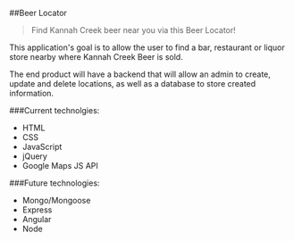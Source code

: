 ##Beer Locator

>Find Kannah Creek beer near you via this Beer Locator!

This application's goal is to allow the user to find a bar, restaurant or liquor store nearby where Kannah Creek Beer is sold.

The end product will have a backend that will allow an admin to create, update and delete locations, as well as a database to store created information.

###Current technolgies:

* HTML
* CSS
* JavaScript
* jQuery
* Google Maps JS API

###Future technologies:

* Mongo/Mongoose
* Express
* Angular
* Node
